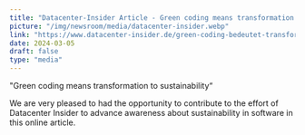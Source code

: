 ```yaml
---
title: "Datacenter-Insider Article - Green coding means transformation to sustainability"
picture: "/img/newsroom/media/datacenter-insider.webp"
link: "https://www.datacenter-insider.de/green-coding-bedeutet-transformation-zur-nachhaltigkeit-a-4138db6c9b131a69b8c951082f76efa7/"
date: 2024-03-05
draft: false
type: "media"
---
```

"Green coding means transformation to sustainability“ 

We are very pleased to had the opportunity to contribute to the effort of Datacenter Insider to advance awareness about sustainability in software in this online article.